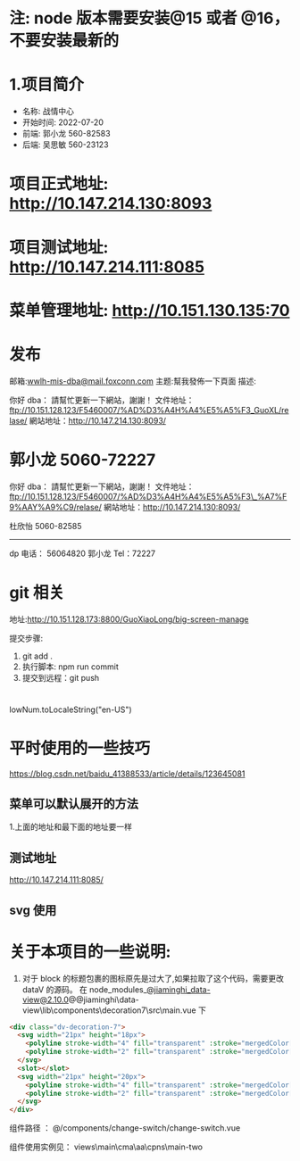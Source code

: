 # 注: node 版本需要安装@15 或者 @16，不要安装最新的

# 1.项目简介

- 名称: 战情中心
- 开始时间: 2022-07-20
- 前端: 郭小龙 560-82583
- 后端: 吴思敏 560-23123

# 项目正式地址: http://10.147.214.130:8093

# 项目测试地址: http://10.147.214.111:8085

# 菜单管理地址: http://10.151.130.135:70

# 发布

邮箱:wwlh-mis-dba@mail.foxconn.com
主题:幫我發佈一下頁面
描述:

你好 dba：
請幫忙更新一下網站，謝謝！
文件地址：ftp://10.151.128.123/F5460007/%AD%D3%A4H%A4%E5%A5%F3_GuoXL/relase/
網站地址：http://10.147.214.130:8093/

郭小龙
5060-72227
======================================================
你好 dba：
請幫忙更新一下網站，謝謝！
文件地址：ftp://10.151.128.123/F5460007/%AD%D3%A4H%A4%E5%A5%F3\_%A7%F9%AAY%A9%C9/relase/
網站地址：http://10.147.214.130:8093/

杜欣怡
5060-82585

---

dp 电话： 56064820
郭小龙
Tel：72227

# git 相关

地址:http://10.151.128.173:8800/GuoXiaoLong/big-screen-manage

提交步骤:

1. git add .
2. 执行脚本: npm run commit
3. 提交到远程：git push

#

lowNum.toLocaleString("en-US")

# 平时使用的一些技巧

https://blog.csdn.net/baidu_41388533/article/details/123645081

<!--
    min: (value) => Math.ceil(value.min - 1), // 指定最小值
    max: () => 100, // 指定最大值
 -->

## 菜单可以默认展开的方法

1.上面的地址和最下面的地址要一样

## 测试地址

http://10.147.214.111:8085/

## svg 使用

<svg-icon className="computer" icon-class="computer" />

# 关于本项目的一些说明:

1. 对于 block 的标题包裹的图标原先是过大了,如果拉取了这个代码，需要更改 dataV 的源码。
   在 node_modules\_@jiaminghi_data-view@2.10.0@@jiaminghi\data-view\lib\components\decoration7\src\main.vue 下

```html
<div class="dv-decoration-7">
  <svg width="21px" height="18px">
    <polyline stroke-width="4" fill="transparent" :stroke="mergedColor[0]" points="10, 2 19, 10 10, 18" />
    <polyline stroke-width="2" fill="transparent" :stroke="mergedColor[1]" points="2, 2 11, 10 2, 18" />
  </svg>
  <slot></slot>
  <svg width="21px" height="20px">
    <polyline stroke-width="4" fill="transparent" :stroke="mergedColor[0]" points="11, 2 2, 10 11, 18" />
    <polyline stroke-width="2" fill="transparent" :stroke="mergedColor[1]" points="19, 2 10, 10 19, 18" />
  </svg>
</div>
```

<!-- 4/ 3 将 左右的切换做成了组件 -->

组件路径 ： @/components/change-switch/change-switch.vue

组件使用实例见： views\main\cma\aa\cpns\main-two

